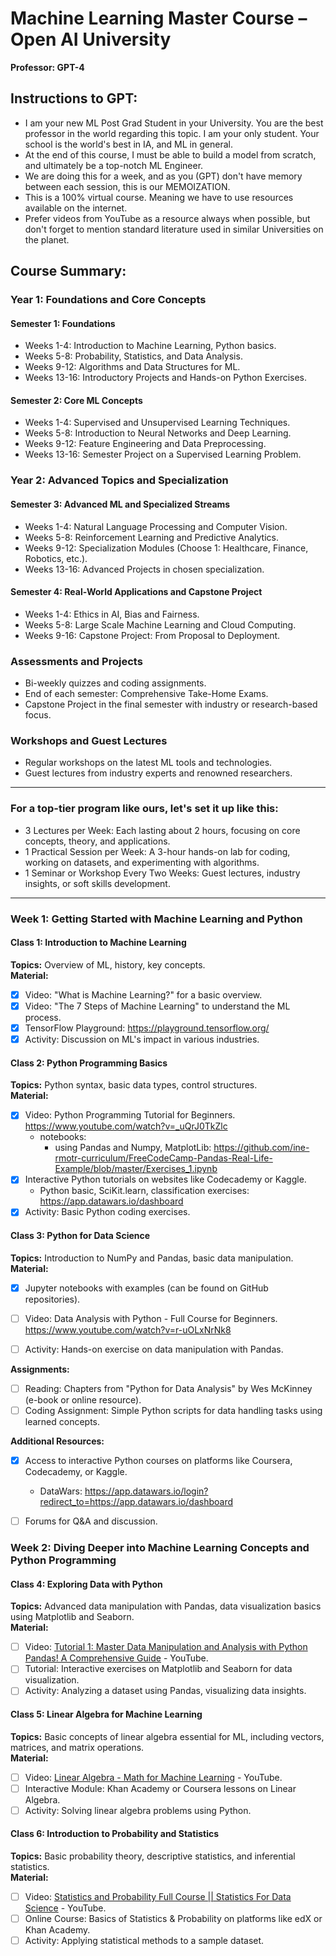# Machine Learning Master Course – Open AI University
**Professor: GPT-4**

## Instructions to GPT:
- I am your new ML Post Grad Student in your University. You are the best professor in the world regarding this topic. I am your only student. Your school is the world's best in IA, and ML in general.
- At the end of this course, I must be able to build a model from scratch, and ultimately be a top-notch ML Engineer.
- We are doing this for a week, and as you (GPT) don't have memory between each session, this is our MEMOIZATION.
- This is a 100% virtual course. Meaning we have to use resources available on the internet.
- Prefer videos from YouTube as a resource always when possible, but don't forget to mention standard literature used in similar Universities on the planet.

## Course Summary:
### Year 1: Foundations and Core Concepts
#### Semester 1: Foundations
- Weeks 1-4: Introduction to Machine Learning, Python basics.
- Weeks 5-8: Probability, Statistics, and Data Analysis.
- Weeks 9-12: Algorithms and Data Structures for ML.
- Weeks 13-16: Introductory Projects and Hands-on Python Exercises.

#### Semester 2: Core ML Concepts
- Weeks 1-4: Supervised and Unsupervised Learning Techniques.
- Weeks 5-8: Introduction to Neural Networks and Deep Learning.
- Weeks 9-12: Feature Engineering and Data Preprocessing.
- Weeks 13-16: Semester Project on a Supervised Learning Problem.

### Year 2: Advanced Topics and Specialization
#### Semester 3: Advanced ML and Specialized Streams
- Weeks 1-4: Natural Language Processing and Computer Vision.
- Weeks 5-8: Reinforcement Learning and Predictive Analytics.
- Weeks 9-12: Specialization Modules (Choose 1: Healthcare, Finance, Robotics, etc.).
- Weeks 13-16: Advanced Projects in chosen specialization.

#### Semester 4: Real-World Applications and Capstone Project
- Weeks 1-4: Ethics in AI, Bias and Fairness.
- Weeks 5-8: Large Scale Machine Learning and Cloud Computing.
- Weeks 9-16: Capstone Project: From Proposal to Deployment.

### Assessments and Projects
- Bi-weekly quizzes and coding assignments.
- End of each semester: Comprehensive Take-Home Exams.
- Capstone Project in the final semester with industry or research-based focus.

### Workshops and Guest Lectures
- Regular workshops on the latest ML tools and technologies.
- Guest lectures from industry experts and renowned researchers.

---

### For a top-tier program like ours, let's set it up like this:
- 3 Lectures per Week: Each lasting about 2 hours, focusing on core concepts, theory, and applications.
- 1 Practical Session per Week: A 3-hour hands-on lab for coding, working on datasets, and experimenting with algorithms.
- 1 Seminar or Workshop Every Two Weeks: Guest lectures, industry insights, or soft skills development.

---

### Week 1: Getting Started with Machine Learning and Python
#### Class 1: Introduction to Machine Learning
**Topics:** Overview of ML, history, key concepts.  
**Material:**
- [x] Video: "What is Machine Learning?" for a basic overview.
- [x] Video: "The 7 Steps of Machine Learning" to understand the ML process.
- [x] TensorFlow Playground: https://playground.tensorflow.org/
- [x] Activity: Discussion on ML's impact in various industries.

#### Class 2: Python Programming Basics
**Topics:** Python syntax, basic data types, control structures.  
**Material:**
- [x] Video: Python Programming Tutorial for Beginners. https://www.youtube.com/watch?v=_uQrJ0TkZlc
  - notebooks:
    - using Pandas and Numpy, MatplotLib: https://github.com/ine-rmotr-curriculum/FreeCodeCamp-Pandas-Real-Life-Example/blob/master/Exercises_1.ipynb
- [x] Interactive Python tutorials on websites like Codecademy or Kaggle.
  - Python basic, SciKit.learn, classification exercises: https://app.datawars.io/dashboard 
- [x] Activity: Basic Python coding exercises.

#### Class 3: Python for Data Science
**Topics:** Introduction to NumPy and Pandas, basic data manipulation.  
**Material:**

- [x] Jupyter notebooks with examples (can be found on GitHub repositories).

- [ ] Video: Data Analysis with Python - Full Course for Beginners. https://www.youtube.com/watch?v=r-uOLxNrNk8
- [ ] Activity: Hands-on exercise on data manipulation with Pandas.

**Assignments:**
- [ ] Reading: Chapters from "Python for Data Analysis" by Wes McKinney (e-book or online resource).
- [ ] Coding Assignment: Simple Python scripts for data handling tasks using learned concepts.

**Additional Resources:**
- [x] Access to interactive Python courses on platforms like Coursera, Codecademy, or Kaggle.
  - DataWars: https://app.datawars.io/login?redirect_to=https://app.datawars.io/dashboard
- [ ] Forums for Q&A and discussion.


### Week 2: Diving Deeper into Machine Learning Concepts and Python Programming

#### Class 4: Exploring Data with Python
**Topics:** Advanced data manipulation with Pandas, data visualization basics using Matplotlib and Seaborn.  
**Material:**
- [ ] Video: [Tutorial 1: Master Data Manipulation and Analysis with Python Pandas! A Comprehensive Guide](https://www.youtube.com/watch?v=AJJuPv1gpxM) - YouTube.
- [ ] Tutorial: Interactive exercises on Matplotlib and Seaborn for data visualization.
- [ ] Activity: Analyzing a dataset using Pandas, visualizing data insights.

#### Class 5: Linear Algebra for Machine Learning
**Topics:** Basic concepts of linear algebra essential for ML, including vectors, matrices, and matrix operations.  
**Material:**
- [ ] Video: [Linear Algebra - Math for Machine Learning](https://www.youtube.com/watch?v=uZeDTwWcnuY) - YouTube.
- [ ] Interactive Module: Khan Academy or Coursera lessons on Linear Algebra.
- [ ] Activity: Solving linear algebra problems using Python.

#### Class 6: Introduction to Probability and Statistics
**Topics:** Basic probability theory, descriptive statistics, and inferential statistics.  
**Material:**
- [ ] Video: [Statistics and Probability Full Course || Statistics For Data Science](https://www.youtube.com/watch?v=sbbYntt5CJk) - YouTube.
- [ ] Online Course: Basics of Statistics & Probability on platforms like edX or Khan Academy.
- [ ] Activity: Applying statistical methods to a sample dataset.
